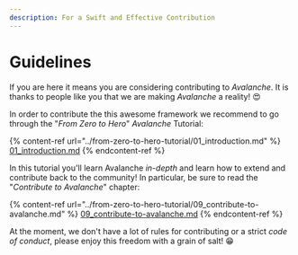 ```yaml
---
description: For a Swift and Effective Contribution
---
```


# Guidelines

If you are here it means you are considering contributing to _Avalanche_. It is thanks to people like you that we are making _Avalanche_ a reality! 😍

In order to contribute the this awesome framework we recommend to go through the "_From Zero to Hero_" _Avalanche_ Tutorial:

{% content-ref url="../from-zero-to-hero-tutorial/01_introduction.md" %}
[01\_introduction.md](../from-zero-to-hero-tutorial/01\_introduction.md)
{% endcontent-ref %}

In this tutorial you'll learn Avalanche _in-depth_ and learn how to extend and contribute back to the community! In particular, be sure to read the "_Contribute to Avalanche_" chapter:

{% content-ref url="../from-zero-to-hero-tutorial/09_contribute-to-avalanche.md" %}
[09\_contribute-to-avalanche.md](../from-zero-to-hero-tutorial/09\_contribute-to-avalanche.md)
{% endcontent-ref %}

At the moment, we don't have a lot of rules for contributing or a strict _code of conduct_, please enjoy this freedom with a grain of salt! 😁

